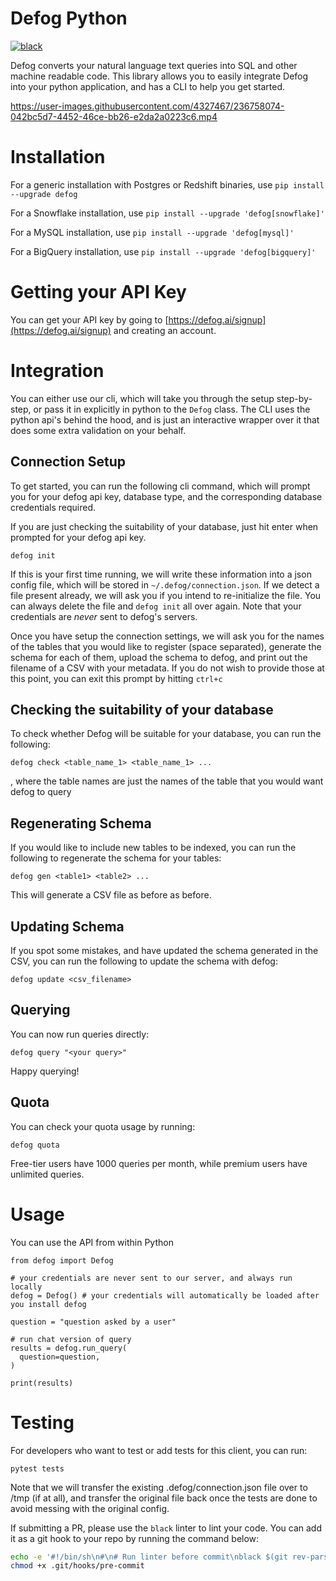 # Defog Python

[![black](https://github.com/defog-ai/defog-python/actions/workflows/main.yml/badge.svg)](https://github.com/defog-ai/defog-python/actions/workflows/main.yml)

Defog converts your natural language text queries into SQL and other machine readable code. This library allows you to easily integrate Defog into your python application, and has a CLI to help you get started.

https://user-images.githubusercontent.com/4327467/236758074-042bc5d7-4452-46ce-bb26-e2da2a0223c6.mp4


# Installation
For a generic installation with Postgres or Redshift binaries, use
`pip install --upgrade defog`

For a Snowflake installation, use
`pip install --upgrade 'defog[snowflake]'`

For a MySQL installation, use
`pip install --upgrade 'defog[mysql]'`

For a BigQuery installation, use
`pip install --upgrade 'defog[bigquery]'`

# Getting your API Key
You can get your API key by going to [https://defog.ai/signup](https://defog.ai/signup) and creating an account.

# Integration

You can either use our cli, which will take you through the setup step-by-step, or pass it in explicitly in python to the `Defog` class. The CLI uses the python api's behind the hood, and is just an interactive wrapper over it that does some extra validation on your behalf.

## Connection Setup
To get started, you can run the following cli command, which will prompt you for your defog api key, database type, and the corresponding database credentials required.

If you are just checking the suitability of your database, just hit enter when prompted for your defog api key.

```
defog init
```
If this is your first time running, we will write these information into a json config file, which will be stored in `~/.defog/connection.json`. If we detect a file present already, we will ask you if you intend to re-initialize the file. You can always delete the file and `defog init` all over again. Note that your credentials are _never_ sent to defog's servers.

Once you have setup the connection settings, we will ask you for the names of the tables that you would like to register (space separated), generate the schema for each of them, upload the schema to defog, and print out the filename of a CSV with your metadata. If you do not wish to provide those at this point, you can exit this prompt by hitting `ctrl+c`

## Checking the suitability of your database
To check whether Defog will be suitable for your database, you can run the following:

```
defog check <table_name_1> <table_name_1> ...
```
, where the table names are just the names of the table that you would want defog to query

## Regenerating Schema

If you would like to include new tables to be indexed, you can run the following to regenerate the schema for your tables:
```
defog gen <table1> <table2> ...
```
This will generate a CSV file as before as before.

## Updating Schema

If you spot some mistakes, and have updated the schema generated in the CSV, you can run the following to update the schema with defog:
```
defog update <csv_filename>
```

## Querying

You can now run queries directly:
```
defog query "<your query>"
```
Happy querying!

## Quota

You can check your quota usage by running:
```
defog quota
```
Free-tier users have 1000 queries per month, while premium users have unlimited queries.

# Usage

You can use the API from within Python

```
from defog import Defog

# your credentials are never sent to our server, and always run locally
defog = Defog() # your credentials will automatically be loaded after you install defog

question = "question asked by a user"

# run chat version of query
results = defog.run_query(
  question=question,
)

print(results)
```

# Testing

For developers who want to test or add tests for this client, you can run:
```
pytest tests
```

Note that we will transfer the existing .defog/connection.json file over to /tmp (if at all), and transfer the original file back once the tests are done to avoid messing with the original config.

If submitting a PR, please use the `black` linter to lint your code. You can add it as a git hook to your repo by running the command below:
```bash
echo -e '#!/bin/sh\n#\n# Run linter before commit\nblack $(git rev-parse --show-toplevel)' > .git/hooks/pre-commit
chmod +x .git/hooks/pre-commit
```
